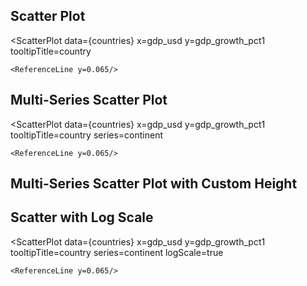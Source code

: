 <script>

let regions = [
    {region: 'West', score_a: 59, score_b: 51},
    {region: 'West', score_a: 70, score_b: 43},
    {region: 'West', score_a: 72, score_b: 38},
    {region: 'West', score_a: 66, score_b: 34},
    {region: 'West', score_a: 59, score_b: 48},
    {region: 'West', score_a: 66, score_b: 34},
    {region: 'West', score_a: 62, score_b: 30},
    {region: 'West', score_a: 58, score_b: 32},
    {region: 'West', score_a: 51, score_b: 35},
    {region: 'West', score_a: 51, score_b: 52},
    {region: 'West', score_a: 59, score_b: 35},
    {region: 'West', score_a: 47, score_b: 37},
    {region: 'West', score_a: 54, score_b: 44},
    {region: 'West', score_a: 46, score_b: 48},
    {region: 'East', score_a: 47, score_b: 37},
    {region: 'East', score_a: 67, score_b: 48},
    {region: 'East', score_a: 81, score_b: 71},
    {region: 'East', score_a: 86, score_b: 54},
    {region: 'East', score_a: 76, score_b: 68},
    {region: 'East', score_a: 65, score_b: 67},
    {region: 'East', score_a: 81, score_b: 50},
    {region: 'East', score_a: 59, score_b: 77},
    {region: 'East', score_a: 64, score_b: 57},
    {region: 'East', score_a: 55, score_b: 62},
    {region: 'East', score_a: 78, score_b: 47},
    {region: 'East', score_a: 77, score_b: 59},
    {region: 'East', score_a: 67, score_b: 43},
    {region: 'East', score_a: 60, score_b: 45},
    {region: 'East', score_a: 57, score_b: 81},
    {region: 'East', score_a: 86, score_b: 67},
    {region: 'South', score_a: 112, score_b: 82},
    {region: 'South', score_a: 80, score_b: 83},
    {region: 'South', score_a: 75, score_b: 85},
    {region: 'South', score_a: 93, score_b: 55},
    {region: 'South', score_a: 99, score_b: 81},
    {region: 'South', score_a: 81, score_b: 53},
    {region: 'South', score_a: 113, score_b: 86},
    {region: 'South', score_a: 98, score_b: 103},
    {region: 'South', score_a: 84, score_b: 83},
    {region: 'South', score_a: 91, score_b: 70},
    {region: 'South', score_a: 120, score_b: 67},
    {region: 'South', score_a: 75, score_b: 53},
    {region: 'South', score_a: 97, score_b: 96},
    {region: 'South', score_a: 99, score_b: 74},
    {region: 'South', score_a: 83, score_b: 73}
]

let regions_states = [
    {region: 'West', state: 'WA', score_a: 59, score_b: 51},
    {region: 'West', state: 'CA', score_a: 70, score_b: 43},
    {region: 'West', state: 'OR', score_a: 72, score_b: 38},
    {region: 'West', state: 'NV', score_a: 66, score_b: 34},
    {region: 'West', state: 'UT', score_a: 59, score_b: 48},
    {region: 'West', state: 'TX', score_a: 66, score_b: 34},
    {region: 'West', state: 'NE', score_a: 62, score_b: 30},
    {region: 'West', state: 'AK', score_a: 58, score_b: 32},
    {region: 'West', state: 'WY', score_a: 51, score_b: 35},
    {region: 'East', state: 'NY', score_a: 47, score_b: 37},
    {region: 'East', state: 'NJ', score_a: 67, score_b: 48},
    {region: 'East', state: 'DE', score_a: 81, score_b: 71},
    {region: 'East', state: 'MD', score_a: 86, score_b: 54},
    {region: 'East', state: 'CT', score_a: 76, score_b: 68},
    {region: 'East', state: 'VA', score_a: 65, score_b: 67},
    {region: 'East', state: 'WV', score_a: 81, score_b: 50},
    {region: 'East', state: 'KS', score_a: 59, score_b: 77},
    {region: 'East', state: 'IN', score_a: 64, score_b: 57},
    {region: 'East', state: 'IL', score_a: 55, score_b: 62},
    {region: 'South', state: 'NC', score_a: 112, score_b: 82},
    {region: 'South', state: 'SC', score_a: 80, score_b: 83},
    {region: 'South', state: 'GA', score_a: 75, score_b: 85},
    {region: 'South', state: 'FL', score_a: 93, score_b: 55},
    {region: 'South', state: 'TN', score_a: 99, score_b: 81},
    {region: 'South', state: 'LA', score_a: 81, score_b: 53},
    {region: 'South', state: 'AL', score_a: 113, score_b: 86},
    {region: 'South', state: 'MO', score_a: 98, score_b: 103},
    {region: 'South', state: 'MI', score_a: 84, score_b: 83},
]

let single_region = [
    {region: 'TX', score_a: 59, score_b: 51},
    {region: 'OK', score_a: 70, score_b: 43},
    {region: 'LA', score_a: 72, score_b: 38},
    {region: 'AL', score_a: 66, score_b: 34},
    {region: 'FL', score_a: 59, score_b: 48},
    {region: 'NY', score_a: 66, score_b: 34},
    {region: 'NJ', score_a: 62, score_b: 30},
    {region: 'WA', score_a: 58, score_b: 32},
    {region: 'NV', score_a: 51, score_b: 35},
    {region: 'IL', score_a: 51, score_b: 52},
    {region: 'IN', score_a: 59, score_b: 35},
    {region: 'DE', score_a: 47, score_b: 37},
    {region: 'KS', score_a: 54, score_b: 44},
    {region: 'MA', score_a: 46, score_b: 48}
]


let countries = [
    {country: 'United States', continent: 'North America', gdp_usd: 22996, gdp_growth_pct1: 0.017, interest_rate_pct1: 0.025, inflation_rate_pct1: 0.085, jobless_rate_pct1: 0.037, gov_budget: -16.7, debt_to_gdp: 137.2, current_account: -3.6, population: 332.4},
    {country: 'China', continent: 'Asia', gdp_usd: 17734, gdp_growth_pct1: 0.004, interest_rate_pct1: 0.0365, inflation_rate_pct1: 0.027, jobless_rate_pct1: 0.054, gov_budget: -3.7, debt_to_gdp: 66.8, current_account: 1.8, population: 1412.6},
    {country: 'Japan', continent: 'Asia', gdp_usd: 4937, gdp_growth_pct1: 0.002, interest_rate_pct1: -0.001, inflation_rate_pct1: 0.026, jobless_rate_pct1: 0.026, gov_budget: -12.6, debt_to_gdp: 266.2, current_account: 3.2, population: 125.31},
    {country: 'Germany', continent: 'Europe', gdp_usd: 4223, gdp_growth_pct1: 0.017, interest_rate_pct1: 0.005, inflation_rate_pct1: 0.079, jobless_rate_pct1: 0.055, gov_budget: -3.7, debt_to_gdp: 69.3, current_account: 7.4, population: 83.16},
    {country: 'United Kingdom', continent: 'Europe', gdp_usd: 3187, gdp_growth_pct1: 0.029, interest_rate_pct1: 0.0175, inflation_rate_pct1: 0.101, jobless_rate_pct1: 0.038, gov_budget: -6, debt_to_gdp: 95.9, current_account: -2.6, population: 67.53},
    {country: 'India', continent: 'Asia', gdp_usd: 3173, gdp_growth_pct1: 0.135, interest_rate_pct1: 0.054, inflation_rate_pct1: 0.0671, jobless_rate_pct1: 0.078, gov_budget: -9.4, debt_to_gdp: 73.95, current_account: -1.7, population: 1380},
    {country: 'France', continent: 'Europe', gdp_usd: 2937, gdp_growth_pct1: 0.042, interest_rate_pct1: 0.005, inflation_rate_pct1: 0.058, jobless_rate_pct1: 0.074, gov_budget: -6.5, debt_to_gdp: 112.9, current_account: 0.4, population: 67.63},
    {country: 'Italy', continent: 'Europe', gdp_usd: 2100, gdp_growth_pct1: 0.047, interest_rate_pct1: 0.005, inflation_rate_pct1: 0.084, jobless_rate_pct1: 0.079, gov_budget: -7.2, debt_to_gdp: 150.8, current_account: 2.5, population: 59.24},
    {country: 'Canada', continent: 'North America', gdp_usd: 1991, gdp_growth_pct1: 0.029, interest_rate_pct1: 0.025, inflation_rate_pct1: 0.076, jobless_rate_pct1: 0.049, gov_budget: -4.7, debt_to_gdp: 117.8, current_account: 0.1, population: 38.44},
    {country: 'South Korea', continent: 'Asia', gdp_usd: 1799, gdp_growth_pct1: 0.029, interest_rate_pct1: 0.025, inflation_rate_pct1: 0.057, jobless_rate_pct1: 0.029, gov_budget: -6.1, debt_to_gdp: 42.6, current_account: 3.5, population: 51.74},
    {country: 'Russia', continent: 'Europe', gdp_usd: 1776, gdp_growth_pct1: -0.04, interest_rate_pct1: 0.08, inflation_rate_pct1: 0.151, jobless_rate_pct1: 0.039, gov_budget: 0.8, debt_to_gdp: 18.2, current_account: 6.8, population: 145.55},
    {country: 'Brazil', continent: 'South America', gdp_usd: 1609, gdp_growth_pct1: 0.032, interest_rate_pct1: 0.1375, inflation_rate_pct1: 0.1007, jobless_rate_pct1: 0.091, gov_budget: -4.5, debt_to_gdp: 80.27, current_account: -1.8, population: 213.32}
]
</script>

## Scatter Plot

<ScatterPlot
data={countries}
x=gdp_usd
y=gdp_growth_pct1
tooltipTitle=country
>

    <ReferenceLine y=0.065/>

</ScatterPlot>

## Multi-Series Scatter Plot

<ScatterPlot
data={countries}
x=gdp_usd
y=gdp_growth_pct1
tooltipTitle=country
series=continent
>

    <ReferenceLine y=0.065/>

</ScatterPlot>

## Multi-Series Scatter Plot with Custom Height

<ScatterPlot
    data={countries}
    x=gdp_usd
    y=gdp_growth_pct1
    tooltipTitle=country
    series=continent
    chartAreaHeight=380
/>


## Scatter with Log Scale

<ScatterPlot
data={countries}
x=gdp_usd
y=gdp_growth_pct1
tooltipTitle=country
series=continent
logScale=true
>

    <ReferenceLine y=0.065/>

</ScatterPlot>
